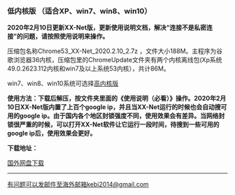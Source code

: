 ### 低内核版 （适合XP、win7、win8、win10）

**2020年2月10日更新XX-Net版，更新使用说明文档，解决“连接不是私密连接”的问题，请按照使用说明来操作。**

压缩包名称Chrome53_XX-Net_2020.2.10_2.7z ，文件大小188M。主程序为谷歌浏览器36内核，压缩包里的ChromeUpdate文件夹有两个内核离线包(Xp系统49.0.2623.112内核和win7及以上系统53内核），共计86M。

win7、win8、win10系统可选择[高内核版](https://github.com/Alvin9999/new-pac/wiki/%E9%AB%98%E5%86%85%E6%A0%B8%E7%89%88)

**使用方法：下载后解压，按文件夹里面的《使用说明（必看）》操作。2020年2月10日XX-Net版内置了上百个google ip，并且当XX-Net运行的时候也会自动搜可用的google ip。由于国内各个地区封锁强度不同，使用效果会有差异。当网络封锁很严重的时候，可以打开XX-Net软件让它运行一段时间，待搜到一些可用的google ip后，使用效果会更好。**

**下载地址：**

[国外网盘下载](http://108.61.224.82/2103/Chrome53_XX-Net_2020.2.10_2.7z) 

***

有问题可以发邮件至海外邮箱kebi2014@gmail.com
